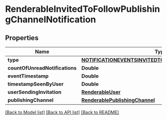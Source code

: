 # RenderableInvitedToFollowPublishingChannelNotification

## Properties
Name | Type | Description | Notes
------------ | ------------- | ------------- | -------------
**type** | [**NOTIFICATIONEVENTSINVITEDTOFOLLOWPUBLISHINGCHANNEL**](NOTIFICATIONEVENTSINVITEDTOFOLLOWPUBLISHINGCHANNEL.md) |  | 
**countOfUnreadNotifications** | **Double** |  | 
**eventTimestamp** | **Double** |  | 
**timestampSeenByUser** | **Double** |  | [optional] 
**userSendingInvitation** | [**RenderableUser**](RenderableUser.md) |  | 
**publishingChannel** | [**RenderablePublishingChannel**](RenderablePublishingChannel.md) |  | 

[[Back to Model list]](../README.md#documentation-for-models) [[Back to API list]](../README.md#documentation-for-api-endpoints) [[Back to README]](../README.md)


